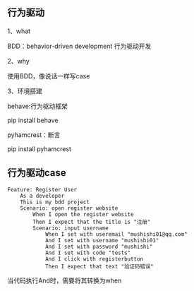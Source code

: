 ## 行为驱动

1、what

BDD：behavior-driven development  行为驱动开发

2、why

使用BDD，像说话一样写case

3、环境搭建

behave:行为驱动框架

pip install behave

pyhamcrest：断言

pip install pyhamcrest



## 行为驱动case

```
Feature: Register User  
	As a developer  
	This is my bdd project  
	Scenario: open register website    
		When I open the register website    
		Then I expect that the title is "注册"    
		Scenario: input username      
			When I set with useremail "mushishi01@qq.com"      
			And I set with username "mushishi01"      
			And I set with password "mushishi"      
			And I set with code "tests"      
			And I click with registerbutton      
			Then I expect that text "验证码错误"
```

当代码执行And时，需要将其转换为when

